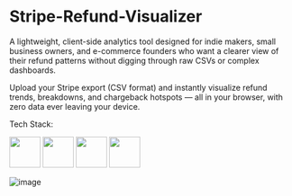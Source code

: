 # Stripe-Refund-Visualizer
A lightweight, client-side analytics tool designed for indie makers, small business owners, and e-commerce founders who want a clearer view of their refund patterns without digging through raw CSVs or complex dashboards.

Upload your Stripe export (CSV format) and instantly visualize refund trends, breakdowns, and chargeback hotspots — all in your browser, with zero data ever leaving your device.

Tech Stack:

<img src ="https://github.com/super-fz/Social-Media-Dashboard/assets/122122054/2fdb809d-7c0c-4d10-9e37-8c753f58418f" height = "55">
<img src ="https://github.com/user-attachments/assets/32481355-9279-4606-b121-6feb83043fc3" height = "55">
<img src ="https://github.com/super-fz/Social-Media-Dashboard/assets/122122054/f744032c-55b2-460e-b068-254829613310" height = "55">
<img src ="https://github.com/user-attachments/assets/59444db5-e905-4800-8707-4e9d2adb68a1" height = "55">

![image](https://github.com/user-attachments/assets/b8981f18-78c7-4fff-b5fb-1f9f79b6655b)

